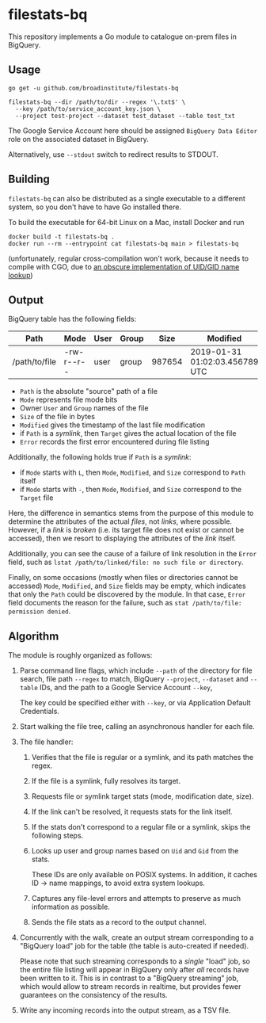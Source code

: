 # filestats-bq

This repository implements a Go module
to catalogue on-prem files in BigQuery.

## Usage

```
go get -u github.com/broadinstitute/filestats-bq

filestats-bq --dir /path/to/dir --regex '\.txt$' \
  --key /path/to/service_account_key.json \
  --project test-project --dataset test_dataset --table test_txt
```

The Google Service Account here should be assigned
`BigQuery Data Editor` role on the associated dataset in BigQuery.

Alternatively, use `--stdout` switch to redirect results to STDOUT.

## Building

`filestats-bq` can also be distributed as a single executable
to a different system, so you don't have to have Go installed there.

To build the executable for 64-bit Linux on a Mac, install Docker and run
```
docker build -t filestats-bq .
docker run --rm --entrypoint cat filestats-bq main > filestats-bq
```
(unfortunately, regular cross-compilation won't work,
because it needs to compile with CGO, due to
[an obscure implementation of UID/GID name lookup](https://golang.org/pkg/os/user/#pkg-overview))

## Output

BigQuery table has the following fields:

| Path          | Mode       | User | Group | Size   |        Modified                | Target               | Error |
| ------------- | ---------- | ---- | ----- | ------ | ------------------------------ | -------------------- | ----- |
| /path/to/file | -rw-r--r-- | user | group | 987654 | 2019-01-31 01:02:03.456789 UTC | /path/to/linked/file | null  |

- `Path` is the absolute "source" path of a file
- `Mode` represents file mode bits
- Owner `User` and `Group` names of the file
- `Size` of the file in bytes
- `Modified` gives the timestamp of the last file modification
- if `Path` is a _symlink_, then `Target` gives the actual location of the file
- `Error` records the first error encountered during file listing

Additionally, the following holds true if `Path` is a _symlink_:
- if `Mode` starts with `L`, then `Mode`, `Modified`, and `Size` correspond to `Path` itself
- if `Mode` starts with `-`, then `Mode`, `Modified`, and `Size` correspond to the `Target` file

Here, the difference in semantics stems from the purpose of this module
to determine the attributes of the actual _files_, not _links_, where possible.
However, if a _link_ is _broken_ (i.e. its target file does not exist
or cannot be accessed), then we resort to displaying the attributes of the _link_ itself.

Additionally, you can see the cause of a failure of link resolution
in the `Error` field, such as `lstat /path/to/linked/file: no such file or directory`.

Finally, on some occasions (mostly when files or directories cannot be accessed)
`Mode`, `Modified`, and `Size` fields may be empty, which indicates that
only the `Path` could be discovered by the module.
In that case, `Error` field documents the reason for the failure, such as
`stat /path/to/file: permission denied`.

## Algorithm

The module is roughly organized as follows:

1.  Parse command line flags, which include
    `--path` of the directory for file search,
    file path `--regex` to match,
    BigQuery `--project`, `--dataset` and `--table` IDs,
    and the path to a Google Service Account `--key`,

    The key could be specified either with `--key`,
    or via Application Default Credentials.

2.  Start walking the file tree,
    calling an asynchronous handler for each file.

3.  The file handler:

    1.  Verifies that the file is regular or a symlink,
        and its path matches the regex.

    2.  If the file is a symlink,
        fully resolves its target.

    3.  Requests file or symlink target stats
        (mode, modification date, size).

    4.  If the link can't be resolved,
        it requests stats for the link itself.

    5.  If the stats don't correspond to
        a regular file or a symlink,
        skips the following steps.

    6.  Looks up user and group names
        based on `Uid` and `Gid` from the stats.

        These IDs are only available on POSIX systems.
        In addition, it caches ID -> name mappings,
        to avoid extra system lookups.

    7.  Captures any file-level errors and attempts
        to preserve as much information as possible.

    8.  Sends the file stats
        as a record to the output channel.

4.  Concurrently with the walk, create an output stream
    corresponding to a "BigQuery load" job for the table
    (the table is auto-created if needed).

    Please note that such streaming corresponds to
    a _single_ "load" job, so the entire file listing
    will appear in BigQuery only after
    _all_ records have been written to it.
    This is in contrast to a "BigQuery streaming" job,
    which would allow to stream records in realtime,
    but provides fewer guarantees on the consistency
    of the results.

5.  Write any incoming records into the output stream,
    as a TSV file.
